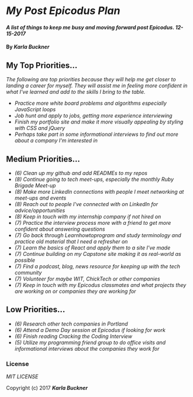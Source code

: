 # _My Post Epicodus Plan_

#### _A list of things to keep me busy and moving forward post Epicodus. 12-15-2017_

#### By _**Karla Buckner**_

## My Top Priorities...

_The following are top priorities because they will help me get closer to landing a career for myself. They will assist me in feeling more confident in what I've learned and add to the skills I bring to the table._

* _Practice more white board problems and algorithms especially JavaScript loops_
* _Job hunt and apply to jobs, getting more experience interviewing_
* _Finish my portfolio site and make it more visually appealing by styling with CSS and jQuery_
* _Perhaps take part in some informational interviews to find out more about a company I'm interested in_

## Medium Priorities...

* _(6) Clean up my github and add READMEs to my repos_
* _(8) Continue going to tech meet-ups, especially the monthly Ruby Brigade Meet-up_
* _(8) Make more LinkedIn connections with people I meet networking at meet-ups and events_
* _(8) Reach out to people I've connected with on LinkedIn for advice/opportunities_
* _(8) Keep in touch with my internship company if not hired on_
* _(7) Practice the interview process more with a friend to get more confident about answering questions_
* _(7) Go back through Learnhowtoprogram and study terminology and practice old material that I need a refresher on_
* _(7) Learn the basics of React and apply them to a site I've made_
* _(7) Continue building on my Capstone site making it as real-world as possible_
* _(7) Find a podcast, blog, news resource for keeping up with the tech community_
* _(7) Volunteer for maybe WIT, ChickTech or other companies_
* _(7) Keep in touch with my Epicodus classmates and what projects they are working on or companies they are working for_

## Low Priorities...

* _(6) Research other tech companies in Portland_
* _(6) Attend a Demo Day session at Epicodus if looking for work_
* _(6) Finish reading Cracking the Coding Interview_
* _(5) Utilize my programming friend group to do office visits and informational interviews about the companies they work for_

### License

*MIT LICENSE*

Copyright (c) 2017 **_Karla Buckner_**
